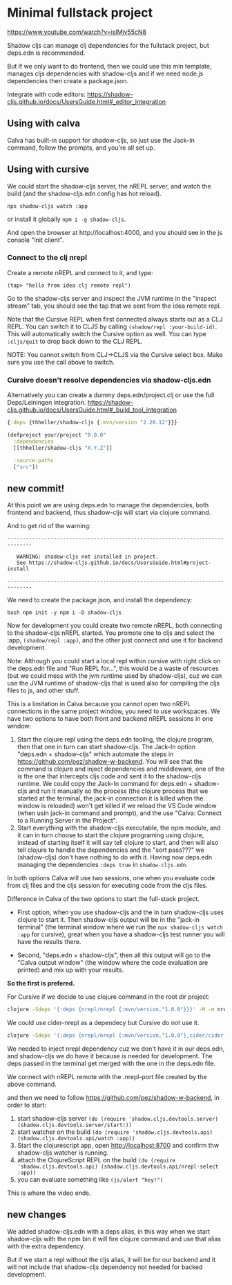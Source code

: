 # Minimal fullstack project
<https://www.youtube.com/watch?v=islMjv55cN8>

Shadow cljs can manage clj dependencies for the fullstack project, but deps.edn is recommended.

But if we only want to do frontend, then we could use this min template, manages cljs dependencies
with shadow-cljs and if we need node.js dependencies then create a package.json.

Integrate with code editors:
<https://shadow-cljs.github.io/docs/UsersGuide.html#_editor_integration>

## Using with calva

Calva has built-in support for shadow-cljs, so just use the Jack-In command, follow the prompts, and you're all set up.

## Using with cursive

We could start the shadow-cljs server, the nREPL server, and watch the build (and the shadow-cljs.edn config has hot reload).

`npx shadow-cljs watch :app`

or install it globally `npm i -g shadow-cljs`.

And open the browser at http://localhost:4000, and you should see in the js console "init client".

### Connect to the clj nrepl

Create a remote nREPL and connect to it, and type:

`(tap> "hello from idea clj remote repl")`

Go to the shadow-cljs server and inspect the JVM runtime in the "inspect stream" tab,
you should see the tap that we sent from the idea remote repl.

Note that the Cursive REPL when first connected always starts out as a CLJ REPL. You can switch it to CLJS by calling 
`(shadow/repl :your-build-id)`. This will automatically switch the Cursive option as well. You can type `:cljs/quit` 
to drop back down to the CLJ REPL.

NOTE:
You cannot switch from CLJ→CLJS via the Cursive select box. Make sure you use the call above to switch.

### Cursive doesn't resolve dependencies via shadow-cljs.edn

Alternatively you can create a dummy deps.edn/project.clj or use the full Deps/Leiningen integration.
<https://shadow-cljs.github.io/docs/UsersGuide.html#_build_tool_integration>

```clojure
{:deps {thheller/shadow-cljs {:mvn/version "2.20.12"}}}
```

```clojure
(defproject your/project "0.0.0"
  :dependencies
  [[thheller/shadow-cljs "X.Y.Z"]]

  :source-paths
  ["src"])
```

## new commit!
At this point we are using deps.edn to manage the dependencies, both frontend and backend, 
thus shadow-cljs will start via clojure command.

And to get rid of the warning:

```
------------------------------------------------------------------------------

   WARNING: shadow-cljs not installed in project.
   See https://shadow-cljs.github.io/docs/UsersGuide.html#project-install

------------------------------------------------------------------------------
```

We need to create the package.json, and install the dependency:

``bash
npm init -y
npm i -D shadow-cljs
``

Now for development you could create two remote nREPL, both connecting to the shadow-cljs nREPL started.
You promote one to cljs and select the :app, `(shadow/repl :app)`, and the other just connect and use it
for backend development.

Note: Although you could start a local repl within cursive with right click on the deps.edn file and
"Run REPL for...", this would be a waste of resources (but we could mess with the jvm runtime used by shadow-cljs), 
cuz we can use the JVM runtime of shadow-cljs that is used also for compiling the cljs files to js, and other stuff.

This is a limitation in Calva because you cannot open two nREPL connections in the same project window, you need to use
workspaces. We have two options to have both front and backend nREPL sessions in one window:

1. Start the clojure repl using the deps.edn tooling, the clojure program, then that one in turn can start shadow-cljs.
   The Jack-In option "deps.edn + shadow-cljs" which automate the steps in <https://github.com/pez/shadow-w-backend>.
   You will see that the command is clojure and inject dependencies and middleware, one of the is the one that intercepts
   cljs code and sent it to the shadow-cljs runtime.
   We could copy the Jack-In command for deps.edn + shadow-cljs and run it manually so the process (the clojure process
   that we started at the terminal, the jack-in connection it is killed when the window is reloaded) won't get killed
   if we reload the VS Code window (when usin jack-in command and prompt), and the use "Calva: Connect to a Running Server 
   in the Project".
2. Start everything with the shadow-cljs executable, the npm module, and it can in turn choose to start the clojure 
   programing using clojure, instead of starting itself it will say tell clojure to start, and then will also tell
   clojure to handle the dependencies and the "sort pass???" we (shadow-cljs) don't have nothing to do with it.
   Having now deps.edn managing the dependencies `:deps true` in `shadow-cljs.edn`.

In both options Calva will use two sessions, one when you evaluate code from clj files and the cljs session for
executing code from the cljs files.

Difference in Calva of the two options to start the full-stack project.

- First option, when you use shadow-cljs and the in turn shadow-cljs uses clojure to
  start it. Then shadow-cljs output will be in the "jack-in terminal" (the terminal window where we run the
 `npx shadow-cljs watch :app` for cursive), great when you have a shadow-cljs test runner you will have the results there.

- Second, "deps.edn + shadow-cljs", then all this output will go to the
  "Calva output window" (the window where the code evaluation are printed) 
  and mix up with your results.

**So the first is prefered.**

For Cursive if we decide to use clojure command in the root dir project:

```bash
clojure -Sdeps '{:deps {nrepl/nrepl {:mvn/version,"1.0.0"}}}' -M -m nrepl.cmdline --middleware "[shadow.cljs.devtools.server.nrepl/middleware]"
```

We could use cider-nrepl as a dependecy but Cursive do not use it.

```bash
clojure -Sdeps '{:deps {nrepl/nrepl {:mvn/version,"1.0.0"},cider/cider-nrepl {:mvn/version,"0.28.5"}}}'  -m nrepl.cmdline --middleware "[cider.nrepl/cider-middleware,shadow.cljs.devtools.server.nrepl/middleware]"
```

We needed to inject nrepl dependency cuz we don't have it in our deps.edn, and shadow-cljs we do have it because is
needed for development. The deps passed in the terminal get merged with the one in the deps.edn file.

We connect with nREPL remote with the .nrepl-port file created by the above command.

and then we need to follow <https://github.com/pez/shadow-w-backend>, in order to start:
1. start shadow-cljs server `(do (require 'shadow.cljs.devtools.server) (shadow.cljs.devtools.server/start!))`
2. start watcher on the build `(do (require 'shadow.cljs.devtools.api) (shadow.cljs.devtools.api/watch :app))`
3. Start the clojurescript app, open <http://localhost:8700> and confirm thw shadow-cljs watcher is running.
4. attach the ClojureScript REPL on the build `(do (require 'shadow.cljs.devtools.api) (shadow.cljs.devtools.api/nrepl-select :app))`
5. you can evaluate something like `(js/alert "hey!")`

This is where the video ends.

## new changes
We added shadow-cljs.edn with a deps alias, in this way when we start shadow-cljs with
the npm bin it will fire clojure command and use that alias with the extra dependency.

But if we start a repl without the cljs alias, it will be for our backend and it will not
include that shadow-cljs dependency not needed for backed development.
